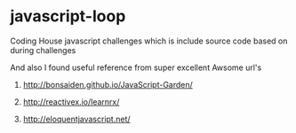 # javascript-loop
Coding House javascript challenges which is include source code based on during challenges 

And also I found useful reference from super excellent Awsome url's 

1) http://bonsaiden.github.io/JavaScript-Garden/

2) http://reactivex.io/learnrx/

3) http://eloquentjavascript.net/

